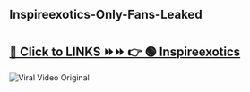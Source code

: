 
 ## Inspireexotics-Only-Fans-Leaked

# <h2><a href="https://clipsfans.com/Inspireexotics&ref=git">🔗 Click to LINKS ⏩⏩ 👉 🟢 Inspireexotics </a></h2>

<a href="https://clipsfans.com/Inspireexotics&ref=git" rel="nofollow" data-target="animated-image.originalLink"><img src="https://i.ibb.co.com/xMMVF88/686577567.gif" alt="Viral Video Original" style="max-width: 100%; display: inline-block;" data-target="animated-image.originalImage"></a>

